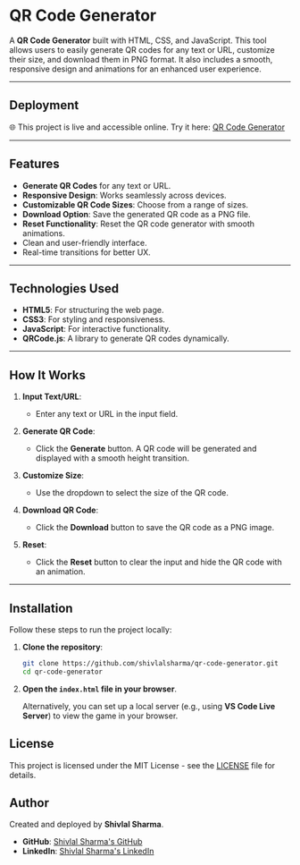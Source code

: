 # **QR Code Generator**

A **QR Code Generator** built with HTML, CSS, and JavaScript. This tool allows users to easily generate QR codes for any text or URL, customize their size, and download them in PNG format. It also includes a smooth, responsive design and animations for an enhanced user experience.

---

## Deployment

🌐 This project is live and accessible online. Try it here: [QR Code Generator](https://qr-code-generator03.netlify.app/)

---

## **Features**

- **Generate QR Codes** for any text or URL.
- **Responsive Design**: Works seamlessly across devices.
- **Customizable QR Code Sizes**: Choose from a range of sizes.
- **Download Option**: Save the generated QR code as a PNG file.
- **Reset Functionality**: Reset the QR code generator with smooth animations.
- Clean and user-friendly interface.
- Real-time transitions for better UX.

---

## **Technologies Used**

- **HTML5**: For structuring the web page.
- **CSS3**: For styling and responsiveness.
- **JavaScript**: For interactive functionality.
- **QRCode.js**: A library to generate QR codes dynamically.

---

## **How It Works**

1. **Input Text/URL**:
   - Enter any text or URL in the input field.
   
2. **Generate QR Code**:
   - Click the **Generate** button. A QR code will be generated and displayed with a smooth height transition.
   
3. **Customize Size**:
   - Use the dropdown to select the size of the QR code.

4. **Download QR Code**:
   - Click the **Download** button to save the QR code as a PNG image.

5. **Reset**:
   - Click the **Reset** button to clear the input and hide the QR code with an animation.

---

## **Installation**

Follow these steps to run the project locally:

1. **Clone the repository**:
    ```bash
    git clone https://github.com/shivlalsharma/qr-code-generator.git
    cd qr-code-generator
    ```

2. **Open the `index.html` file in your browser**.

   Alternatively, you can set up a local server (e.g., using **VS Code Live Server**) to view the game in your browser.

## License

This project is licensed under the MIT License - see the [LICENSE](LICENSE) file for details.

## Author

Created and deployed by **Shivlal Sharma**.  
- **GitHub**: [Shivlal Sharma's GitHub](https://github.com/shivlalsharma)
- **LinkedIn**: [Shivlal Sharma's LinkedIn](https://www.linkedin.com/in/shivlal-sharma-56ba5a284/)
